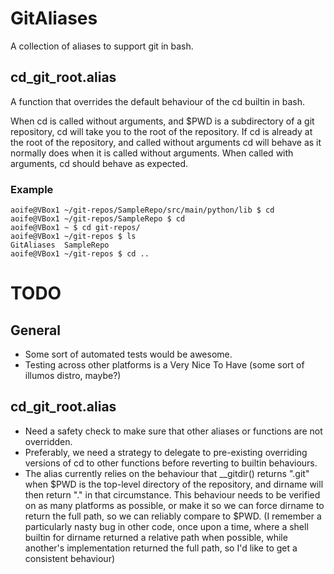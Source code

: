 GitAliases
==========

A collection of aliases to support git in bash.

## cd_git_root.alias

A function that overrides the default behaviour of the cd builtin in bash.

When cd is called without arguments, and $PWD is a subdirectory of a git repository, cd will take you to the root of the repository. If cd is already at the root of the repository, and called without arguments cd will behave as it normally does when it is called without arguments. When called with arguments, cd should behave as expected.

### Example

    aoife@VBox1 ~/git-repos/SampleRepo/src/main/python/lib $ cd
    aoife@VBox1 ~/git-repos/SampleRepo $ cd
    aoife@VBox1 ~ $ cd git-repos/
    aoife@VBox1 ~/git-repos $ ls
    GitAliases  SampleRepo
    aoife@VBox1 ~/git-repos $ cd ..

TODO
====

## General

* Some sort of automated tests would be awesome.
* Testing across other platforms is a Very Nice To Have (some sort of illumos distro, maybe?)

## cd_git_root.alias

* Need a safety check to make sure that other aliases or functions are not overridden.
* Preferably, we need a strategy to delegate to pre-existing overriding versions of cd to other functions before reverting to builtin behaviours.
* The alias currently relies on the behaviour that __gitdir() returns ".git" when $PWD is the top-level directory of the repository, and dirname will then return "." in that circumstance. This behaviour needs to be verified on as many platforms as possible, or make it so we can force dirname to return the full path, so we can reliably compare to $PWD. (I remember a particularly nasty bug in other code, once upon a time, where a shell builtin for dirname returned a relative path when possible, while another's implementation returned the full path, so I'd like to get a consistent behaviour) 
